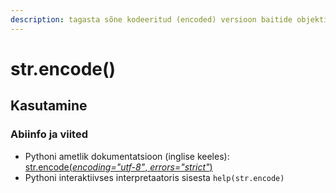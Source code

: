 ```yaml
---
description: tagasta sõne kodeeritud (encoded) versioon baitide objektina (bytes object)
---
```


# str.encode\(\)

## Kasutamine

### Abiinfo ja viited

* Pythoni ametlik dokumentatsioon \(inglise keeles\): [str.encode\(_encoding="utf-8"_, _errors="strict"_\)](https://docs.python.org/3/library/stdtypes.html#str.encode)
* Pythoni interaktiivses interpretaatoris sisesta `help(str.encode)`



